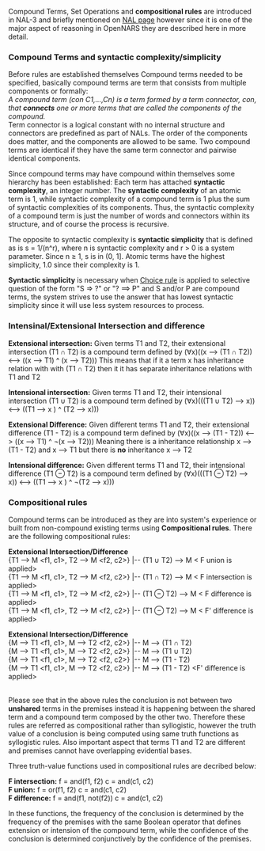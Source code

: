 Compound Terms, Set Operations and **compositional rules** are introduced in NAL-3 and briefly mentioned on [NAL page](https://github.com/opennars/opennars/wiki/Non-Axiomatic-Logic-(NAL),-Logic-behind-OpenNARS) however since it is one of the major aspect of reasoning in OpenNARS they are described here in more detail.

### Compound Terms and syntactic complexity/simplicity

Before rules are established themselves Compound terms needed to be specified, basically compound terms are term that consists from multiple components or formally: <br/> _A compound term (con C1,...,Cn) is a term formed by a term connector, con, that **connects** one or more terms that are called the components of the compound._ <br/>Term connector is a logical constant with no internal structure and connectors are predefined as part of NALs. The order of the components does matter, and the components are allowed to be same. Two compound terms are identical if they have the same term connector and pairwise identical components.

Since compound terms may have compound within themselves some hierarchy has been established: Each term has attached **syntactic complexity**, an integer number. The **syntactic complexity** of an atomic term is 1, while syntactic complexity of a compound term is 1 plus the sum of syntactic complexities of its components. Thus, the syntactic complexity of a compound term is just the number of  words and connectors within its structure, and of course the process is recursive. 

The opposite to syntactic complexity is **syntactic simplicity** that is defined as is s = 1/(n^r), where n is syntactic complexity and r > 0 is a system parameter. Since n ≥ 1, s is in (0, 1]. Atomic terms have the highest simplicity, 1.0 since their complexity is 1.

**Syntactic simplicity** is necessary when [Choice rule](https://github.com/opennars/opennars/wiki/Revision-and-Choice-Rules) is applied to selective question of the form "S => ?" or "? ==> P" and S and/or P are compound terms, the system strives to use the answer that has lowest syntactic simplicity since it will use less system resources to process.

### Intensinal/Extensional Intersection and difference

**Extensional intersection:** Given terms T1 and T2, their extensional intersection (T1 ∩ T2) is a compound term defined by (∀x)((x --> (T1 ∩ T2)) <--> ((x --> T1) ^ (x --> T2)))
This means that if it a term x has inheritance relation with with (T1 ∩ T2) then it it has separate inheritance relations  with T1 and T2 

**Intensional intersection:** Given terms T1 and T2, their intensional intersection (T1 ∪ T2) is a compound term defined by (∀x)(((T1 ∪ T2) --> x)) <--> ((T1 --> x ) ^ (T2 --> x)))

**Extensional Difference:** Given different terms T1 and T2, their extensional difference (T1 - T2) is a compound term defined by (∀x)((x --> (T1 - T2)) <--> ((x --> T1) ^ ¬(x --> T2))) Meaning there is a inheritance relationship x --> (T1 - T2) and x --> T1 but there is **no** inheritance x --> T2

**Intensional difference:** Given different  terms T1 and T2, their intensional difference (T1 ⊖ T2) is a compound term defined by (∀x)(((T1 ⊖ T2) --> x)) <--> ((T1 --> x ) ^ ¬(T2 --> x)))

### Compositional rules

Compound terms can be introduced as they are into system's experience or built from non-compound existing terms using **Compositional rules**.
There are the following compositional rules:

**Extensional Intersection/Difference** <br/>
{T1 --> M <f1, c1>, T2 --> M <f2, c2>} |-- (T1 ∪ T2) --> M < F union is applied> <br/>
{T1 --> M <f1, c1>, T2 --> M <f2, c2>} |-- (T1 ∩ T2) --> M < F intersection is applied> <br/>
{T1 --> M <f1, c1>, T2 --> M <f2, c2>} |-- (T1 ⊖ T2) --> M < F difference is applied> <br/>
{T1 --> M <f1, c1>, T2 --> M <f2, c2>} |-- (T1 ⊖ T2) --> M < F' difference is applied> <br/>

**Extensional Intersection/Difference** <br/>
{M --> T1 <f1, c1>, M --> T2 <f2, c2>} |-- M --> (T1 ∩ T2) <F intersection is applied> <br/>
{M --> T1 <f1, c1>, M --> T2 <f2, c2>} |-- M --> (T1 ∪ T2) <F union is applied> <br/>
{M --> T1 <f1, c1>, M --> T2 <f2, c2>} |-- M --> (T1 - T2) <F difference is applied> <br/>
{M --> T1 <f1, c1>, M --> T2 <f2, c2>} |-- M --> (T1 - T2) <F' difference is applied> <br/>
<br/>

Please see that in the above rules the conclusion is not between  two **unshared** terms in the premises instead it is happening between the shared term and a compound term composed by the other two. Therefore these rules are referred as compositional rather than syllogistic, however the truth value of a conclusion is being computed using same truth functions as syllogistic rules. Also important aspect that terms T1 and T2 are different and premises cannot have overlapping evidential bases. 

Three truth-value functions used in compositional rules are decribed below:

**F intersection:** f = and(f1, f2) c = and(c1, c2) <br/>
**F union:** f = or(f1, f2) c = and(c1, c2) <br/>
**F difference:** f = and(f1, not(f2)) c = and(c1, c2) <br/>

In these functions, the frequency of the conclusion is determined by the frequency of the premises with the same Boolean operator that defines extension or intension of the compound term, while the confidence of the conclusion is determined conjunctively by the confidence of the premises.



